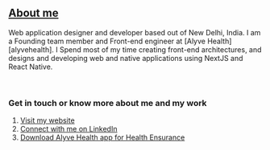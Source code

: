## [About me][website]

Web application designer and developer based out of New Delhi, India. I am a Founding team member and Front-end engineer at [Alyve Health][alyvehealth]. I Spend most of my time creating front-end architectures, and designs and developing web and native applications using NextJS and React Native.

<br/>

### Get in touch or  know more about me and my work

1. [Visit my website][website]
2. [Connect with me on LinkedIn][linkedin]
3. [Download Alyve Health app for Health Ensurance][alyvehealthapp]


[website]: https://varchasvipandey.com
[linkedin]: https://linkedin.com/in/varchasvipandey
[alyvehealthapp]: https://programs.alyve.health/download-app
